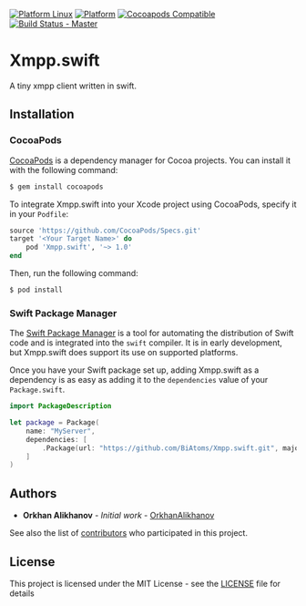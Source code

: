 [![Platform Linux](https://img.shields.io/badge/platform-Linux-green.svg)](#)
[![Platform](https://img.shields.io/cocoapods/p/Xmpp.swift.svg?style=flat)](https://github.com/BiAtoms/Xmpp.swift)
[![Cocoapods Compatible](https://img.shields.io/cocoapods/v/Xmpp.swift.svg)](https://cocoapods.org/pods/Xmpp.swift)
[![Build Status - Master](https://travis-ci.org/BiAtoms/Xmpp.swift.svg?branch=master)](https://travis-ci.org/BiAtoms/Xmpp.swift)


# Xmpp.swift

A tiny xmpp client written in swift.

## Installation

### CocoaPods

[CocoaPods](http://cocoapods.org) is a dependency manager for Cocoa projects. You can install it with the following command:

```bash
$ gem install cocoapods
```

To integrate Xmpp.swift into your Xcode project using CocoaPods, specify it in your `Podfile`:

```ruby
source 'https://github.com/CocoaPods/Specs.git'
target '<Your Target Name>' do
    pod 'Xmpp.swift', '~> 1.0'
end
```

Then, run the following command:

```bash
$ pod install
```
### Swift Package Manager

The [Swift Package Manager](https://swift.org/package-manager/) is a tool for automating the distribution of Swift code and is integrated into the `swift` compiler. It is in early development, but Xmpp.swift does support its use on supported platforms. 

Once you have your Swift package set up, adding Xmpp.swift as a dependency is as easy as adding it to the `dependencies` value of your `Package.swift`.

```swift
import PackageDescription

let package = Package(
    name: "MyServer",
    dependencies: [
        .Package(url: "https://github.com/BiAtoms/Xmpp.swift.git", majorVersion: 2)
    ]
)
```

## Authors

* **Orkhan Alikhanov** - *Initial work* - [OrkhanAlikhanov](https://github.com/OrkhanAlikhanov)

See also the list of [contributors](https://github.com/BiAtoms/Xmpp.swift/contributors) who participated in this project.

## License

This project is licensed under the MIT License - see the [LICENSE](LICENSE) file for details

